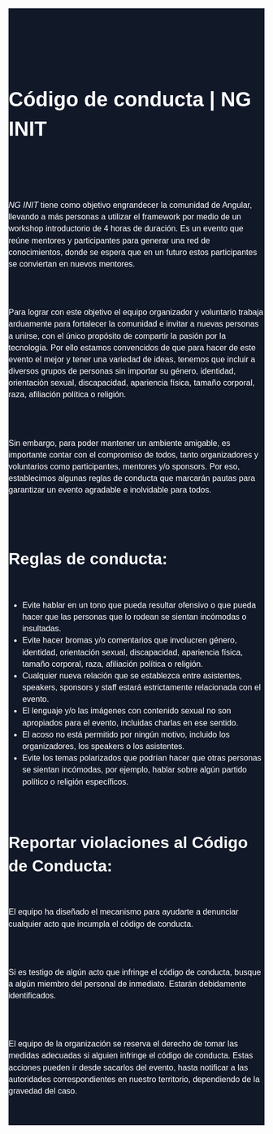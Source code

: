 <style>
  * {
    margin: 0;
  }
</style>

<article style="background-color: #111828; width:100%; padding: 40px 0; font-family: Poppins, sans-serif;">
  <section style="display: flex; justify-content: center; flex-direction: column; max-width: 46rem; margin: auto; color: #fff; gap:40px; font-size:1rem; line-height: 1.45;">
    
  <h1 style="font-weight:700; font-size:2.5rem; padding: 54px 0;"> Código de conducta | NG INIT </h1>

<label style="font-style: italic;">NG INIT</label> tiene como objetivo engrandecer la comunidad de Angular, llevando a más personas a utilizar el framework por medio de un workshop introductorio de 4 horas de duración. Es un evento que reúne mentores y participantes para generar una red de conocimientos, donde se espera que en un futuro estos participantes se conviertan en nuevos mentores.

Para lograr con este objetivo el equipo organizador y voluntario trabaja arduamente para fortalecer la comunidad e invitar a nuevas personas a unirse, con el único propósito de compartir la pasión por la tecnología. Por ello estamos convencidos de que para hacer de este evento el mejor y tener una variedad de ideas, tenemos que incluir a diversos grupos de personas sin importar su género, identidad, orientación sexual, discapacidad, apariencia física, tamaño corporal, raza, afiliación política o religión.

Sin embargo, para poder mantener un ambiente amigable, es importante contar con el compromiso de todos, tanto organizadores y voluntarios como participantes, mentores y/o sponsors. Por eso, establecimos algunas reglas de conducta que marcarán pautas para garantizar un evento agradable e inolvidable para todos.

<h2 style="font-weight:700; font-size:2rem;">Reglas de conducta:</h2>

- Evite hablar en un tono que pueda resultar ofensivo o que pueda hacer que las personas que lo rodean se sientan incómodas o insultadas.
- Evite hacer bromas y/o comentarios que involucren género, identidad, orientación sexual, discapacidad, apariencia física, tamaño corporal, raza, afiliación política o religión.
- Cualquier nueva relación que se establezca entre asistentes, speakers, sponsors y staff estará estrictamente relacionada con el evento.
- El lenguaje y/o las imágenes con contenido sexual no son apropiados para el evento, incluidas charlas en ese sentido.
- El acoso no está permitido por ningún motivo, incluido los organizadores, los speakers o los asistentes.
- Evite los temas polarizados que podrían hacer que otras personas se sientan incómodas, por ejemplo, hablar sobre algún partido político o religión específicos.

<h2 style="font-weight:700; font-size:2rem;">Reportar violaciones al Código de Conducta:</h2>

El equipo ha diseñado el mecanismo para ayudarte a denunciar cualquier acto que incumpla el código de conducta.

Si es testigo de algún acto que infringe el código de conducta, busque a algún miembro del personal de inmediato. Estarán debidamente identificados.

El equipo de la organización se reserva el derecho de tomar las medidas adecuadas si alguien infringe el código de conducta. Estas acciones pueden ir desde sacarlos del evento, hasta notificar a las autoridades correspondientes en nuestro territorio, dependiendo de la gravedad del caso.

  </section>

</article>

